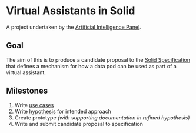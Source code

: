 
# Virtual Assistants in Solid

A project undertaken by the [Artificial Intelligence Panel](https://github.com/solid/artificial-intelligence-panel).

## Goal

The aim of this is to produce a candidate proposal to the [Solid Specification](https://github.com/solid/specification) that defines a mechanism for how a data pod can be used as part of a virtual assistant.

## Milestones

1. Write [use cases](use-cases.md)
2. Write [hypothesis](hypothesis.md) for intended approach
3. Create prototype *(with supporting documentation in refined hypothesis)*
4. Write and submit candidate proposal to specification
